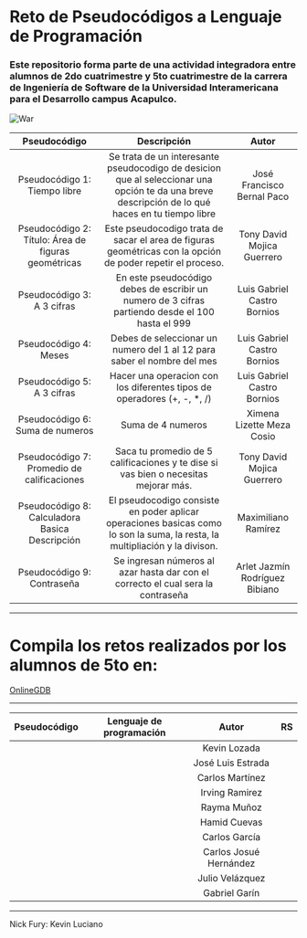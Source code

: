 # Reto de Pseudocódigos a Lenguaje de Programación

### Este repositorio forma parte de una actividad integradora entre alumnos de 2do cuatrimestre y 5to cuatrimestre de la carrera de Ingeniería de Software de la Universidad Interamericana para el Desarrollo campus Acapulco.


![War](https://larepublica.pe/resizer/84AIukTkG7zhjnTFC1xEVJRf4Ns=/480x282/top/smart/cloudfront-us-east-1.images.arcpublishing.com/gruporepublica/RJIJUIELXJEKTHE26BX3CVGHDE.jpg)



|Pseudocódigo | Descripción | Autor |
|:-:|:-:|:-:|
| Pseudocódigo 1: Tiempo libre | Se trata de un interesante pseudocodigo de desicion que al seleccionar una opción te da una breve descripción de lo qué haces en tu tiempo libre | José Francisco Bernal Paco |
| Pseudocódigo 2: Título: Área de figuras geométricas | Este pseudocodigo trata de sacar el area de figuras geométricas con la opción de poder repetir el proceso. | Tony David Mojica Guerrero |
| Pseudocódigo 3: A 3 cifras | En este pseudocódigo debes de escribir un numero de 3 cifras partiendo desde el 100 hasta el 999 | Luis Gabriel Castro Bornios |
| Pseudocódigo 4: Meses | Debes de seleccionar un numero del 1 al 12 para saber el nombre del mes | Luis Gabriel Castro Bornios |
| Pseudocódigo 5: A 3 cifras | Hacer una operacion con los diferentes tipos de operadores (+, -, *, /) | Luis Gabriel Castro Bornios |
| Pseudocódigo 6: Suma de numeros | Suma de 4 numeros | Ximena Lizette Meza Cosio |
| Pseudocódigo 7: Promedio de calificaciones | Saca tu promedio de 5 calificaciones y te dise si vas bien o necesitas mejorar más. | Tony David Mojica Guerrero |
| Pseudocódigo 8: Calculadora Basica Descripción | El pseudocodigo consiste en poder aplicar operaciones basicas como lo son la suma, la resta, la multipliación y la divison. | Maximiliano Ramírez |
| Pseudocódigo 9: Contraseña | Se ingresan números al azar hasta dar con el correcto el cual sera la contraseña | Arlet Jazmín Rodríguez Bibiano     |



-------

# Compila los retos realizados por los alumnos de 5to en:
[OnlineGDB](https://www.onlinegdb.com/)


-------


| Pseudocódigo | Lenguaje de programación | Autor                  | RS |
|:------------:|:------------------------:|:----------------------:|:--:|
|              |                          | Kevin Lozada           |    |
|              |                          | José Luis Estrada      |    |
|              |                          | Carlos Martínez        |    |
|              |                          | Irving Ramirez         |    |
|              |                          | Rayma Muñoz            |    |
|              |                          | Hamid Cuevas           |    |
|              |                          | Carlos García          |    |
|              |                          | Carlos Josué Hernández |    |
|              |                          | Julio Velázquez        |    |
|              |                          | Gabriel Garín          |    |


-------

Nick Fury: Kevin Luciano
